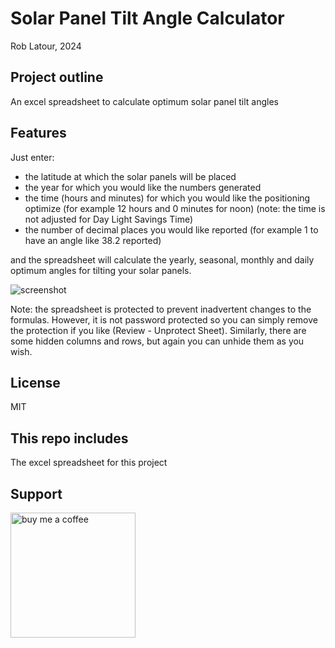 # Solar Panel Tilt Angle Calculator

Rob Latour, 2024

## Project outline

An excel spreadsheet to calculate optimum solar panel tilt angles

## Features

Just enter:

- the latitude at which the solar panels will be placed
- the year for which you would like the numbers generated
- the time (hours and minutes) for which you would like the positioning optimize (for example 12 hours and 0 minutes for noon)
  (note: the time is not adjusted for Day Light Savings Time)
- the number of decimal places you would like reported (for example 1 to have an angle like 38.2 reported)
  
and the spreadsheet will calculate the yearly, seasonal, monthly and daily optimum angles for tilting your solar panels.

![screenshot](https://github.com/roblatour/SolarPanelTiltAngleCalculator/assets/5200730/85c1ff65-95b5-4960-9877-3af8d765b666)

Note: the spreadsheet is protected to prevent inadvertent changes to the formulas.  However, it is not password protected so you can simply remove the protection if you like (Review - Unprotect Sheet).  Similarly, there are some hidden columns and rows, but again you can unhide them as you wish.

## License

MIT

## This repo includes

The excel spreadsheet for this project

## Support

[<img alt="buy me  a coffee" width="200px" src="https://cdn.buymeacoffee.com/buttons/v2/default-blue.png" />](https://www.buymeacoffee.com/roblatour)
